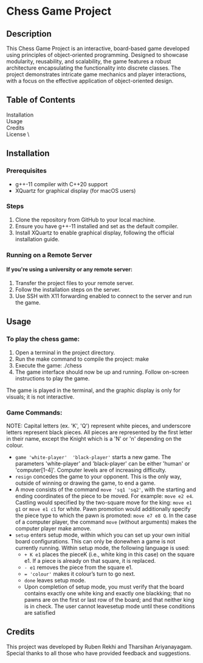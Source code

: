 # Chess Game Project
## Description
This Chess Game Project is an interactive, board-based game developed using principles of object-oriented programming. Designed to showcase modularity, reusability, and scalability, the game features a robust architecture encapsulating the functionality into discrete classes. The project demonstrates intricate game mechanics and player interactions, with a focus on the effective application of object-oriented design.

## Table of Contents
Installation \
Usage \
Credits \
License \

## Installation
### Prerequisites
* g++-11 compiler with C++20 support
* XQuartz for graphical display (for macOS users)
### Steps
1. Clone the repository from GitHub to your local machine.
2. Ensure you have g++-11 installed and set as the default compiler.
3. Install XQuartz to enable graphical display, following the official installation guide.
### Running on a Remote Server
#### If you're using a university or any remote server:

1. Transfer the project files to your remote server.
2. Follow the installation steps on the server.
3. Use SSH with X11 forwarding enabled to connect to the server and run the game.
## Usage
### To play the chess game:

1. Open a terminal in the project directory.
2. Run the make command to compile the project: make
3. Execute the game: ./chess
4. The game interface should now be up and running. Follow on-screen instructions to play the game.

The game is played in the terminal, and the graphic display is only for visuals; it is not interactive.

### Game Commands:
NOTE: Capital letters (ex. 'K', 'Q') represent white pieces, and underscore letters represent black pieces. All pieces are represented by the first letter in their name, except the Knight which is a 'N' or 'n' depending on the colour. 
* ` game 'white-player'  'black-player' ` starts a new game. The parameters 'white-player' and 'black-player' can be either 'human' or 'computer[1-4]'. Computer levels are of increasing difficulty.
* ` resign ` concedes the game to your opponent. This is the only way, outside of winning or drawing the game, to end a game.
* A move consists of the command ` move 'sq1 'sq2' `, with the starting and ending coordinates of the piece to be moved. For example: ` move e2 e4 `. Castling would specified by the two-square move for the king: ` move e1 g1 ` or ` move e1 c1 ` for white.  Pawn promotion would additionally specify the piece type to which the pawn is promoted: ` move e7 e8 Q `. In the case of a computer player, the command ` move ` (without arguments) makes the computer player make amove.
* ` setup ` enters setup mode, within which you can set up your own initial board configurations.  This can only be donewhen a game is not currently running. Within setup mode, the following language is used: 
  * ` + K e1 ` places the pieceK (i.e., white king in this case) on the square e1. If a piece is already on that square, it is replaced. 
  * ` - e1 ` removes the piece from the square e1. 
  * ` = 'colour' ` makes it colour’s turn to go next.
  * ` done ` leaves setup mode.
  * Upon completion of setup mode, you must verify that the board contains exactly one white king and exactly one blackking; that no pawns are on the first or last row of the board; and that neither king is in check.  The user cannot leavesetup mode until these conditions are satisfied



## Credits
This project was developed by Ruben Rekhi and Tharsihan Ariyanayagam. Special thanks to all those who have provided feedback and suggestions.


